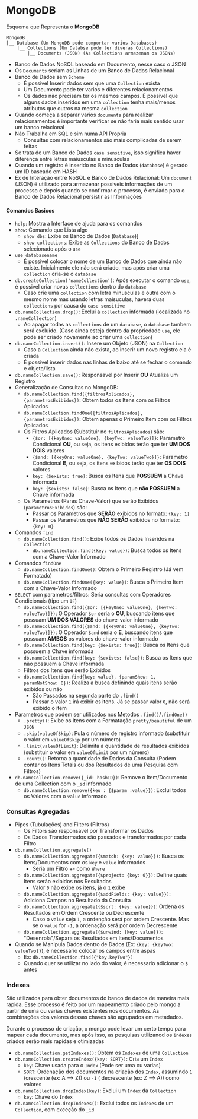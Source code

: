 # MongoDB

Esquema que Representa o **MongoDB**

```
MongoDB
|__ Database (Um MongoDB pode comportar varios Databases)
    |__ Collections (Um Databse pode ter diveras Collections)
        |__ Documents (JSON) (As Collections armazenam os JSONs)
```

- Banco de Dados NoSQL baseado em Documento, nesse caso o JSON
- Os `Documents` seriam as Linhas de um Banco de Dados Relacional
- Banco de Dados sem `Scheme`
    - É possivel Inserir dados sem que uma `Collection` exista
    - Um Documento pode ter varios e diferentes relacionamentos
    - Os dados não precisam ter os mesmos campos. É possivel que alguns dados inseridos em uma `collection` tenha
      mais/menos atributos que outros na mesma `collection`
- Quando começa a separar varios `documents` para realizar relacionamentos é importante verificar se não faria mais
  sentido usar um banco relacional
- Não Trabalha em SQL e sim numa API Propria
    - Consultas com relacionamentos são mais complicadas de serem feitas
- Se trata de um Banco de Dados `case sensitive`, isso significa haver diferença entre letras maiusculas e minusculas
- Quando um registro é inserido no Banco de Dados (`database`) é gerado um ID baseado em HASH
- Ex de Interação entre NoSQL e Banco de Dados Relacional: Um `document` (JSON) é utilizado para armazenar possiveis
  informações de um processo e depois quando se confirmar o processo, é enviado para o Banco de Dados Relacional
  persistir as Informações

#### Comandos Basicos

- `help`: Mostra a Interface de ajuda para os comandos
- `show`: Comando que Lista algo
    - `show dbs`: Exibe os Banco de Dados (`Database`)]
    - `show collections`: Exibe as `Collections` do Banco de Dados selecionado após o `use`
- `use databasename`
    - É possivel colocar o nome de um Banco de Dados que ainda não existe. Inicialmente ele não será criado, mas após
      criar uma `collection` cria-se o `database`
- `db.createCollection('nameCollection')`: Após executar o comando `use`, é possivel criar novas `collections`
  dentro do `database`
    - Caso crie uma `collection` com letra minusculas e outra com o mesmo nome mas usando letras maisuculas, haverá
      duas `collections` por causa do `case sensitive`
- `db.nameCollection.drop()`: Exclui a `collection` informada (localizada no `.nameCollection`)
    - Ao apagar todas as `collections` de um `database`, o `database` tambem será excluido. (Caso ainda esteja dentro da
      propriedade `use`, ele pode ser criado novamente ao criar uma `collection`)
- `db.nameCollection.insert()`: Insere um Objeto (JSON) na `Collection`
    - Caso a `Collection` ainda não exista, ao inserir um novo registro ela é criada
    - É possivel inserir dados nas linhas de baixo até se fechar o comando e objeto/lista
- `db.nameCollection.save()`: Responsavel por Inserir **OU** Atualiza um Registro
- Generalização de Consultas no MongoDB:
    - `db.nameCollection.find({filtrosAplicados}, {parametrosExibidos})`: Obtem todos os Itens com os Filtros Aplicados
    - `db.nameCollection.findOne({filtrosAplicados}, {parametrosExibidos})`: Obtem apenas o Primeiro Item com os Filtros
      Aplicados
    - Os Filtros Aplicados (Substituir no `filtrosAplicados`) são:
        - `{$or: [{keyOne: valueOne}, {keyTwo: valueTwo}]}`: Parametro Condicional **OU**, ou seja, os itens exibidos
          terão que ter **UM DOS DOIS** valores
        - `{$and: [{keyOne: valueOne}, {keyTwo: valueTwo}]}`: Parametro Condicional **E**, ou seja, os itens exibidos
          terão que ter **OS DOIS** valores
        - `key: {$exists: true}`: Busca os Itens que **POSSUEM** a Chave informada
        - `key: {$exists: false}`: Busca os Itens que **não POSSUEM** a Chave informada
    - Os Parametros (Pares Chave-Valor) que serão Exibidos (`parametrosExibidos`) são:
        - Passar os Parametros que **SERÃO** exibidos no formato: ``{key: 1}``
        - Passar os Parametros que **NÃO SERÃO** exibidos no formato: ``{key: 0}``
- Comandos `find`
    - `db.nameCollection.find()`: Exibe todos os Dados Inseridos na `collection`
        - `db.nameCollection.find({key: value})`: Busca todos os Itens com a Chave-Valor Informado
- Comandos `findOne`
    - `db.nameCollection.findOne()`: Obtem o Primeiro Registro (Já vem Formatado)
    - `db.nameCollection.findOne({key: value})`: Busca o Primeiro Item com a Chave-Valor Informado
- `SELECT` com parametros/filtros: Seria consultas com Operadores Condicionais (tipo um `IF`)
    - `db.nameCollection.find({$or: [{keyOne: valueOne}, {keyTwo: valueTwo}]})`: O Operador `$or` seria o **OU**,
      buscando itens que possuam **UM DOS VALORES** do chave-valor informado
    - `db.nameCollection.find({$and: [{keyOne: valueOne}, {keyTwo: valueTwo}]})`: O Operador `$and` seria o **E**,
      buscando itens que possuam **AMBOS** os valores do chave-valor informado
    - `db.nameCollection.find(key: {$exists: true})`: Busca os Itens que possuem a Chave informada
    - `db.nameCollection.find(key: {$exists: false})`: Busca os Itens que não possuem a Chave informada
    - Filtros dos Itens que serão Exibidos
    - `db.nameCollection.find{key: value}, {paramShow: 1, paramNotShow: 0})`: Realiza a busca definindo quais itens
      serão exibidos ou não
        - São Passados na segunda parte do `.find()`
        - Passar o valor `1` irá exibir os itens. Já se passar valor `0`, não será exibido o item
- Parametros que podem ser utilizados nos Metodos `.find()`/`.findOne()`
    - `.pretty()`: Exibe os Itens com a Formatação `pretty/beautiful` de um `JSON`
    - `.skip(valueOfSkip)`: Pula o número de registro informado (substituir o valor em `valueOfSkip` por um número)
    - `.limit(valeuOfLimit)`: Delimita a quantidade de resultados exibidos (substituir o valor em `valueOfLimit` por um
      número)
    - `.count()`: Retorna a quantidade de Dados da Consulta (Podem contar os Itens Totais ou dos Resultados de uma
      Pesquisa com Filtros)
- `db.nameCollection.remove({_id: hashID})`: Remove o Item/Documento de uma Collection com o `_id` informado
    - `db.nameCollection.remove({keu : {$param :value}})`: Exclui todos os Valores com o `value` informado

### Consultas Agregadas

- Pipes (Tubulações) and Filters (Filtros)
    - Os Filtors são responsavel por Transformar os Dados
    - Os Dados Transformados são passados e transformados por cada Filtro
- `db.nameCollection.aggregate()`
    - `db.nameCollection.aggregate({$match: {key: value}})`: Busca os Itens/Documentos com os `key` e `value` informados
        - Seria um Filtro +- como `Where`
    - `db.nameCollection.aggregate({$project: {key: 0}})`: Define quais Itens serão exibidos nos Resultados
        - Valor `0` não exibe os itens, já o `1` exibe
    - `db.nameCollection.aggregate({$addFields: {key: value}})`: Adiciona Campos no Resultado da Consulta
    - `db.nameCollection.aggregate({$sort: {key: value}})`: Ordena os Resultados em Ordem Crescente ou Decrescente
        - Caso o `value` seja `1`, a ordenção será por ordem Crescente. Mas se o `value` for `-1`, a ordenação será por
          ordem Decrescente
    - `db.nameCollection.aggregate({$unwind: {key: value}})`: "Desenrola"/Separa os Resultados em Itens/Documentos
- Quando se Manipula Dados dentro de Dados (Ex: `{key: {keyTwo: valueTwo}}`), é necessario colocar os campos entre aspas
    - Ex: `db.nameCollection.find({"key.keyTwo"})`
    - Quando quer se utilizar no lado do valor, é necessario adicionar o `$` antes

### Indexes

São utilizados para obter documentos do banco de dados de maneira mais rapida. Esse processo é feito por um
mapeamento criado pelo mongo a partir de uma ou varias chaves existentes nos documentos. As combinações dos valores
dessas chaves são agrupados em metadados.

Durante o processo de criação, o mongo pode levar um certo tempo para mapear cada documento, mas após isso, as pesquisas
utilizanod os `indexes` criados serão mais rapidas e otimizadas

- `db.nameCollection.getIndexes()`: Obtem os `Indexes` de uma `Collection`
- `db.nameCollection.createIndex({key: SORT})`: Cria um `Index`
    - `key`: Chave usada para o `Index` (Pode ser uma ou varias)
    - `SORT`: Ordenação dos documentos na criação dos `Index`, assumindo `1` (crescente (ex: A --> Z)) ou `-1` (
      decrescente (ex: Z --> A)) como valores
- `db.nameCollection.dropIndex(key)`: Exclui um `Index` da `Collection`
    - `key`: Chave do `Index`
- `db.nameCollection.dropIndexes()`: Exclui todos os `Indexes` de um `Collection`, com exceção do `_id`
